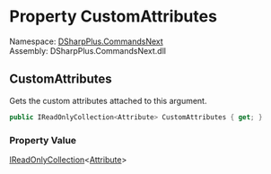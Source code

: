 # Property CustomAttributes

Namespace: [DSharpPlus.CommandsNext](DSharpPlus.CommandsNext.md)  
Assembly: DSharpPlus.CommandsNext.dll

## <a id="DSharpPlus_CommandsNext_CommandArgument_CustomAttributes"></a>CustomAttributes

Gets the custom attributes attached to this argument.

```csharp
public IReadOnlyCollection<Attribute> CustomAttributes { get; }
```

### Property Value

[IReadOnlyCollection](https://learn.microsoft.com/dotnet/api/system.collections.generic.ireadonlycollection\-1)<[Attribute](https://learn.microsoft.com/dotnet/api/system.attribute)\>

